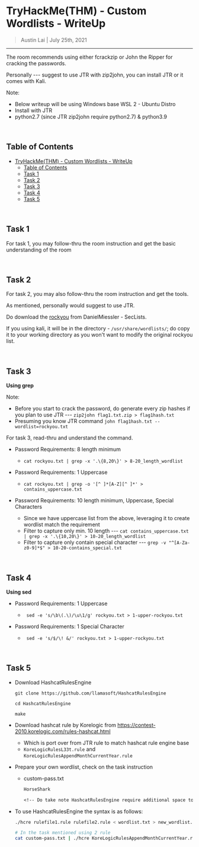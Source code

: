 
# TryHackMe(THM) - Custom Wordlists - WriteUp

> Austin Lai | July 25th, 2021

---

<!-- Description -->

The room recommends using either fcrackzip or John the Ripper for cracking the passwords.

Personally --- suggest to use JTR with zip2john, you can install JTR or it comes with Kali.

Note:

  - Below writeup will be using Windows base WSL 2 - Ubuntu Distro
  - Install with JTR
  - python2.7 (since JTR zip2john require python2.7) & python3.9

<!-- Description -->

<br />

## Table of Contents

<!-- TOC -->

- [TryHackMe(THM) - Custom Wordlists - WriteUp](#tryhackmethm---custom-wordlists---writeup)
    - [Table of Contents](#table-of-contents)
    - [Task 1](#task-1)
    - [Task 2](#task-2)
    - [Task 3](#task-3)
    - [Task 4](#task-4)
    - [Task 5](#task-5)

<!-- /TOC -->

<br />

## Task 1

For task 1, you may follow-thru the room instruction and get the basic understanding of the room

<br />

## Task 2

For task 2, you may also follow-thru the room instruction and get the tools.

As mentioned, personally would suggest to use JTR.

Do download the [rockyou](https://github.com/danielmiessler/SecLists/blob/master/Passwords/Leaked-Databases/rockyou.txt.tar.gz) from DanielMiessler - SecLists.

If you using kali, it will be in the directory - ` /usr/share/wordlists/ `; do copy it to your working directory as you won't want to modify the original rockyou list.

<br />

## Task 3

**Using grep**

Note:
- Before you start to crack the password, do generate every zip hashes if you plan to use JTR --- ` zip2john flag1.txt.zip > flag1hash.txt `
- Presuming you know JTR command ` john flag1hash.txt --wordlist=rockyou.txt `

For task 3, read-thru and understand the command.

- Password Requirements: 8 length minimum
  - ` cat rockyou.txt | grep -x '.\{8,20\}' > 8-20_length_wordlist `

- Password Requirements: 1 Uppercase
  - ` cat rockyou.txt | grep -o '[^ ]*[A-Z][^ ]*' > contains_uppercase.txt `

- Password Requirements: 10 length minimum, Uppercase, Special Characters
  - Since we have uppercase list from the above, leveraging it to create wordlist match the requirement
  - Filter to capture only min. 10 length --- ` cat contains_uppercase.txt | grep -x '.\{10,20\}' > 10-20_length_wordlist `
  - Filter to capture only contain special character --- ` grep -v "^[A-Za-z0-9]*$" > 10-20-contains_special.txt `

<br />

## Task 4

**Using sed**

- Password Requirements: 1 Uppercase
  - ` sed -e 's/\b\(.\)/\u\1/g' rockyou.txt > 1-upper-rockyou.txt` 

- Password Requirements: 1 Special Character
  - ` sed -e 's/$/\! &/' rockyou.txt > 1-upper-rockyou.txt` 

<br />

## Task 5

- Download HashcatRulesEngine

  ```
  git clone https://github.com/llamasoft/HashcatRulesEngine

  cd HashcatRulesEngine 

  make
  ```

- Download hashcat rule by Korelogic from https://contest-2010.korelogic.com/rules-hashcat.html
  - Which is port over from JTR rule to match hashcat rule engine base
  - `KoreLogicRulesL33t.rule` and `KoreLogicRulesAppendMonthCurrentYear.rule`

- Prepare your own wordlist, check on the task instruction
  - custom-pass.txt

    ```txt
    HorseShark 

    <!-- Do take note HashcatRulesEngine require additional space to each line when you create inital wordlist before passing it to HashcatRulesEngine --->
    ```

- To use HashcatRulesEngine the syntax is as follows:

  ```bash
  ./hcre rulefile1.rule rulefile2.rule < wordlist.txt > new_wordlist.txt

  # In the task mentioned using 2 rule
  cat custom-pass.txt | ./hcre KoreLogicRulesAppendMonthCurrentYear.rule KoreLogicRulesL33t.rule > new-custom-pass.txt
  ```




